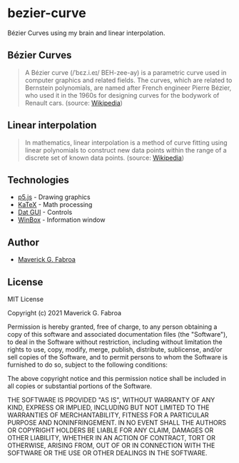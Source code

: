 # bezier-curve
Bézier Curves using my brain and linear interpolation.

## Bézier Curves

>A Bézier curve (/ˈbɛz.i.eɪ/ BEH-zee-ay) is a parametric curve used in computer graphics and related fields.
The curves, which are related to Bernstein polynomials, are named after French engineer Pierre Bézier,
who used it in the 1960s for designing curves for the bodywork of Renault cars.
(source: <a target="_blank" href="https://en.wikipedia.org/wiki/B%C3%A9zier_curve">Wikipedia</a>)

## Linear interpolation

> In mathematics, linear interpolation is a method of curve fitting using linear polynomials
to construct new data points within the range of a discrete set of known data points.
(source: <a target="_blank" href="https://en.wikipedia.org/wiki/Linear_interpolation">Wikipedia</a>)

## Technologies
* <a target="_blank" href="https://github.com/processing/p5.js">p5.js</a> - Drawing graphics
* <a target="_blank" href="https://github.com/KaTeX/KaTeX">KaTeX</a> - Math processing
* <a target="_blank" href="https://github.com/dataarts/dat.gui">Dat GUI</a> - Controls
* <a target="_blank" href="https://github.com/nextapps-de/winbox">WinBox</a> - Information window

## Author
* [Maverick G. Fabroa](https://web.facebook.com/mavyfaby)

## License

MIT License

Copyright (c) 2021 Maverick G. Fabroa

Permission is hereby granted, free of charge, to any person obtaining a copy
of this software and associated documentation files (the "Software"), to deal
in the Software without restriction, including without limitation the rights
to use, copy, modify, merge, publish, distribute, sublicense, and/or sell
copies of the Software, and to permit persons to whom the Software is
furnished to do so, subject to the following conditions:

The above copyright notice and this permission notice shall be included in all
copies or substantial portions of the Software.

THE SOFTWARE IS PROVIDED "AS IS", WITHOUT WARRANTY OF ANY KIND, EXPRESS OR
IMPLIED, INCLUDING BUT NOT LIMITED TO THE WARRANTIES OF MERCHANTABILITY,
FITNESS FOR A PARTICULAR PURPOSE AND NONINFRINGEMENT. IN NO EVENT SHALL THE
AUTHORS OR COPYRIGHT HOLDERS BE LIABLE FOR ANY CLAIM, DAMAGES OR OTHER
LIABILITY, WHETHER IN AN ACTION OF CONTRACT, TORT OR OTHERWISE, ARISING FROM,
OUT OF OR IN CONNECTION WITH THE SOFTWARE OR THE USE OR OTHER DEALINGS IN THE
SOFTWARE.
